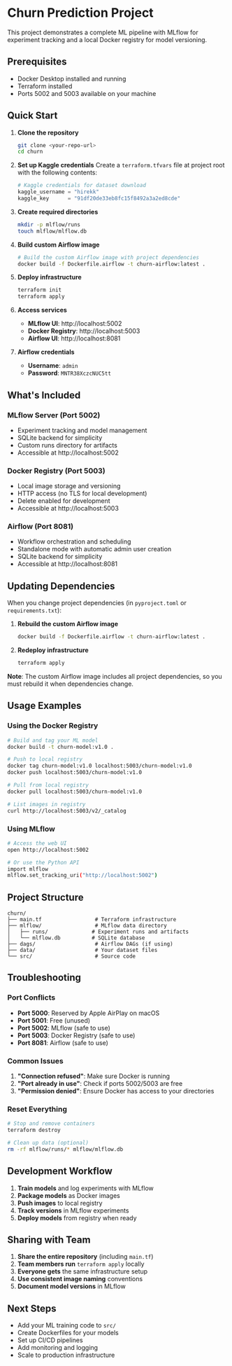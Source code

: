 # Churn Prediction Project

This project demonstrates a complete ML pipeline with MLflow for experiment tracking and a local Docker registry for model versioning.

## Prerequisites

- Docker Desktop installed and running
- Terraform installed
- Ports 5002 and 5003 available on your machine

## Quick Start

1. **Clone the repository**
   ```bash
   git clone <your-repo-url>
   cd churn
   ```

2. **Set up Kaggle credentials**
   Create a `terraform.tfvars` file at project root with the following contents:
   ```terraform
   # Kaggle credentials for dataset download
   kaggle_username = "hirekk"
   kaggle_key      = "91df20de33eb8fc15f8492a3a2ed8cde"
   ```

3. **Create required directories**
   ```bash
   mkdir -p mlflow/runs
   touch mlflow/mlflow.db
   ```

3. **Build custom Airflow image**
   ```bash
   # Build the custom Airflow image with project dependencies
   docker build -f Dockerfile.airflow -t churn-airflow:latest .
   ```

4. **Deploy infrastructure**
   ```bash
   terraform init
   terraform apply
   ```

4. **Access services**
   - **MLflow UI**: http://localhost:5002
   - **Docker Registry**: http://localhost:5003
   - **Airflow UI**: http://localhost:8081

5. **Airflow credentials**

   - **Username**: `admin`
   - **Password**: `MNTR38XczcNUC5tt`

## What's Included

### MLflow Server (Port 5002)
- Experiment tracking and model management
- SQLite backend for simplicity
- Custom runs directory for artifacts
- Accessible at http://localhost:5002

### Docker Registry (Port 5003)
- Local image storage and versioning
- HTTP access (no TLS for local development)
- Delete enabled for development
- Accessible at http://localhost:5003

### Airflow (Port 8081)
- Workflow orchestration and scheduling
- Standalone mode with automatic admin user creation
- SQLite backend for simplicity
- Accessible at http://localhost:8081

## Updating Dependencies

When you change project dependencies (in `pyproject.toml` or `requirements.txt`):

1. **Rebuild the custom Airflow image**
   ```bash
   docker build -f Dockerfile.airflow -t churn-airflow:latest .
   ```

2. **Redeploy infrastructure**
   ```bash
   terraform apply
   ```

**Note**: The custom Airflow image includes all project dependencies, so you must rebuild it when dependencies change.

## Usage Examples

### Using the Docker Registry

```bash
# Build and tag your ML model
docker build -t churn-model:v1.0 .

# Push to local registry
docker tag churn-model:v1.0 localhost:5003/churn-model:v1.0
docker push localhost:5003/churn-model:v1.0

# Pull from local registry
docker pull localhost:5003/churn-model:v1.0

# List images in registry
curl http://localhost:5003/v2/_catalog
```

### Using MLflow

```bash
# Access the web UI
open http://localhost:5002

# Or use the Python API
import mlflow
mlflow.set_tracking_uri("http://localhost:5002")
```

## Project Structure

```
churn/
├── main.tf                 # Terraform infrastructure
├── mlflow/                 # MLflow data directory
│   ├── runs/              # Experiment runs and artifacts
│   └── mlflow.db          # SQLite database
├── dags/                   # Airflow DAGs (if using)
├── data/                   # Your dataset files
└── src/                    # Source code
```

## Troubleshooting

### Port Conflicts
- **Port 5000**: Reserved by Apple AirPlay on macOS
- **Port 5001**: Free (unused)
- **Port 5002**: MLflow (safe to use)
- **Port 5003**: Docker Registry (safe to use)
- **Port 8081**: Airflow (safe to use)

### Common Issues
1. **"Connection refused"**: Make sure Docker is running
2. **"Port already in use"**: Check if ports 5002/5003 are free
3. **"Permission denied"**: Ensure Docker has access to your directories

### Reset Everything
```bash
# Stop and remove containers
terraform destroy

# Clean up data (optional)
rm -rf mlflow/runs/* mlflow/mlflow.db
```

## Development Workflow

1. **Train models** and log experiments with MLflow
2. **Package models** as Docker images
3. **Push images** to local registry
4. **Track versions** in MLflow experiments
5. **Deploy models** from registry when ready

## Sharing with Team

1. **Share the entire repository** (including `main.tf`)
2. **Team members run** `terraform apply` locally
3. **Everyone gets** the same infrastructure setup
4. **Use consistent image naming** conventions
5. **Document model versions** in MLflow

## Next Steps

- Add your ML training code to `src/`
- Create Dockerfiles for your models
- Set up CI/CD pipelines
- Add monitoring and logging
- Scale to production infrastructure
